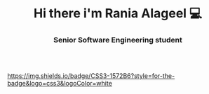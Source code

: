 <h1 align="center">Hi there i'm Rania Alageel 💻 </h1>
<h3 align="center">
Senior Software Engineering student 
</h3> 
<br>
<br>

<!-- <h3 align="left">&nbsp; Contact me :</h3> -->

https://img.shields.io/badge/CSS3-1572B6?style=for-the-badge&logo=css3&logoColor=white

<br>


<p align="left">

</p>
<br>

<!-- <h3> &nbsp; Skills : </h3>
<div>
  
  <img title="HTML5" height="35" src="images/html5.svg">
  <img title="CSS" height="35" src="images/css.svg">
  <img title="PHP" height="35" src="images/php.svg">
  <img title="Python" height="35" src="images/python-original.svg">
  <img title="Javascript" height="35" src="images/javascript.svg">
  <img title="Java" height="35" src="images/java-original.svg">
  <img title="GitHub" height="35" src="images/github.svg">
  <img title="MySQL" height="35" src="images/mysql.svg">
  
   -->
</div>
<br>
<br>


